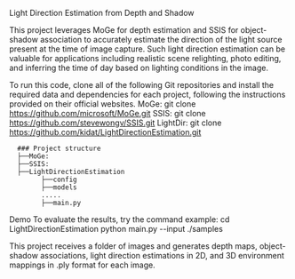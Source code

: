 Light Direction Estimation from Depth and Shadow

This project leverages MoGe for depth estimation and SSIS for object-shadow association to accurately estimate the direction of the light source present at the time of image capture.
Such light direction estimation can be valuable for applications including realistic scene relighting, photo editing, and inferring the time of day based on lighting conditions in the image.

To run this code, clone all of the following Git repositories and install the required data and dependencies for each project, following the instructions provided on their official websites.
MoGe:   git clone https://github.com/microsoft/MoGe.git
SSIS:   git clone https://github.com/stevewongv/SSIS.git
LightDir: git clone https://github.com/kidat/LightDirectionEstimation.git

      ### Project structure
      ├──MoGe: 
      ├──SSIS: 
      ├──LightDirectionEstimation
            ├──config
            ├──models
            .....
            ├──main.py
            
      
Demo
To evaluate the results, try the command example:
cd LightDirectionEstimation
python main.py --input ./samples

This project receives a folder of images and generates depth maps, object-shadow associations, light direction estimations in 2D, and 3D environment mappings in .ply format for each image.
